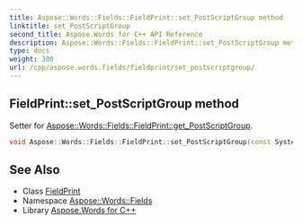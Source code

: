 ```yaml
---
title: Aspose::Words::Fields::FieldPrint::set_PostScriptGroup method
linktitle: set_PostScriptGroup
second_title: Aspose.Words for C++ API Reference
description: Aspose::Words::Fields::FieldPrint::set_PostScriptGroup method. Setter for Aspose::Words::Fields::FieldPrint::get_PostScriptGroup in C++.
type: docs
weight: 300
url: /cpp/aspose.words.fields/fieldprint/set_postscriptgroup/
---
```

## FieldPrint::set_PostScriptGroup method


Setter for [Aspose::Words::Fields::FieldPrint::get_PostScriptGroup](../get_postscriptgroup/).

```cpp
void Aspose::Words::Fields::FieldPrint::set_PostScriptGroup(const System::String &value)
```

## See Also

* Class [FieldPrint](../)
* Namespace [Aspose::Words::Fields](../../)
* Library [Aspose.Words for C++](../../../)
